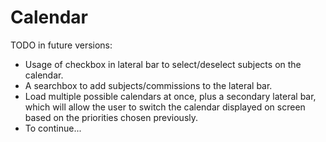 # Calendar

TODO in future versions:
- Usage of checkbox in lateral bar to select/deselect subjects on the calendar.
- A searchbox to add subjects/commissions to the lateral bar.
- Load multiple possible calendars at once, plus a secondary lateral bar, which will allow the user to switch the calendar displayed on screen based on the priorities chosen previously.
- To continue...
